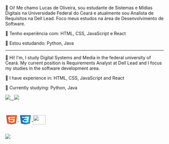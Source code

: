 👋 Oi! Me chamo Lucas de Oliveira, sou estudante de Sistemas e Mídias Digitais na Universidade Federal do Ceará e atualmente 
sou Analista de Requisitos na Dell Lead. Foco meus estudos na área de Desenvolvimento de Software. 

🚀 Tenho experiência com: HTML, CSS, JavaScript e React

🌱 Estou estudando: Python, Java

--------------------------------------------------

👋 Hi! I'm, I study Digital Systems and Media in the federal university of Ceará. My current position is Requirements Analyst at Dell Lead and I focus my studies in the software development area.

🚀 I have experience in: HTML, CSS, JavaScript and React

🌱 Currently studying: Python, Java

 <div align="left">
  <a href="https://github.com/woahlucas">
  <img height="150em" src="https://github-readme-stats.vercel.app/api?username=woahlucas&show_icons=true&theme=dracula&include_all_commits=true&count_private=true"/>
   &nbsp
  <img height="150em" src="https://github-readme-stats.vercel.app/api/top-langs/?username=woahlucas&layout=compact&langs_count=7&theme=dracula"/>
</div>
</div>
 
 ##

 <div style="display: inline_block"><br>
  <img align="center" alt="Rafa-HTML" height="30" width="40" src="https://raw.githubusercontent.com/devicons/devicon/master/icons/html5/html5-original.svg">
  <img align="center" alt="Rafa-CSS" height="30" width="40" src="https://raw.githubusercontent.com/devicons/devicon/master/icons/css3/css3-original.svg">
  <img align="center" height="30" width="40" src="https://cdn.jsdelivr.net/gh/devicons/devicon/icons/processing/processing-original.svg" />
</div>
 
 ##
 
 <div> 
  <a href="https://linkedin.com/in/woahlucas" target="_blank"><img src="https://img.shields.io/badge/-LinkedIn-%230077B5?style=for-the-badge&logo=linkedin&logoColor=white" target="_blank"></a> 

</div>
